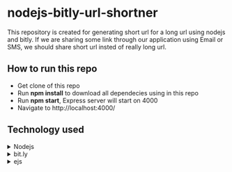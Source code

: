# nodejs-bitly-url-shortner

This repository is created for generating short url for a long url using nodejs and bitly. If we are sharing some link through our application using Email or SMS, we should share short url insted of really long url.

## How to run this repo

* Get clone of this repo
* Run **npm install** to download all dependecies using in this repo
* Run **npm start**, Express server will start on 4000
* Navigate to http://localhost:4000/

## Technology used

<details>
   <summary>Nodejs</summary>
   <p>As an asynchronous event-driven JavaScript runtime, Node.js is designed to build scalable network applications. Many connections can be handled concurrently. Upon each connection, the callback is fired, but if there is no work to be done, Node.js will sleep. For more details visit  https://nodejs.org/en/
</p>
</details>

<details>
   <summary>bit.ly</summary>
   <p>Free URL shortener to create perfect URLs for your business. Bitly helps you create and share branded links with custom domains at scale. For more detail visit https://bitly.com</p>
</details>

<details>
   <summary>ejs</summary>
   <p>What is the "E" for? "Embedded?" Could be. How about "Effective," "Elegant," or just "Easy"? EJS is a simple templating language that lets you generate HTML markup with plain JavaScript. No religiousness about how to organize things. No reinvention of iteration and control-flow. It's just plain JavaScript. For more details visit  https://ejs.co/
</p>
</details>
